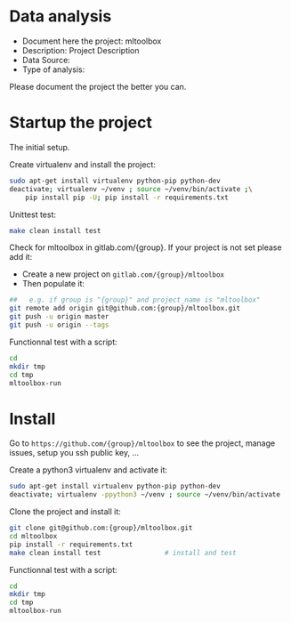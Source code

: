 # Data analysis
- Document here the project: mltoolbox
- Description: Project Description
- Data Source:
- Type of analysis:

Please document the project the better you can.

# Startup the project

The initial setup.

Create virtualenv and install the project:
```bash
sudo apt-get install virtualenv python-pip python-dev
deactivate; virtualenv ~/venv ; source ~/venv/bin/activate ;\
    pip install pip -U; pip install -r requirements.txt
```

Unittest test:
```bash
make clean install test
```

Check for mltoolbox in gitlab.com/{group}.
If your project is not set please add it:

- Create a new project on `gitlab.com/{group}/mltoolbox`
- Then populate it:

```bash
##   e.g. if group is "{group}" and project_name is "mltoolbox"
git remote add origin git@github.com:{group}/mltoolbox.git
git push -u origin master
git push -u origin --tags
```

Functionnal test with a script:

```bash
cd
mkdir tmp
cd tmp
mltoolbox-run
```

# Install

Go to `https://github.com/{group}/mltoolbox` to see the project, manage issues,
setup you ssh public key, ...

Create a python3 virtualenv and activate it:

```bash
sudo apt-get install virtualenv python-pip python-dev
deactivate; virtualenv -ppython3 ~/venv ; source ~/venv/bin/activate
```

Clone the project and install it:

```bash
git clone git@github.com:{group}/mltoolbox.git
cd mltoolbox
pip install -r requirements.txt
make clean install test                # install and test
```
Functionnal test with a script:

```bash
cd
mkdir tmp
cd tmp
mltoolbox-run
```
